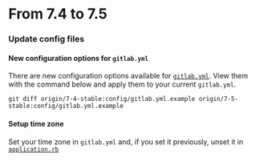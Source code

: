 # From 7.4 to 7.5

### Update config files

#### New configuration options for `gitlab.yml`

There are new configuration options available for [`gitlab.yml`](config/gitlab.yml.example). View them with the command below and apply them to your current `gitlab.yml`.

```
git diff origin/7-4-stable:config/gitlab.yml.example origin/7-5-stable:config/gitlab.yml.example
```

#### Setup time zone

Set your time zone in `gitlab.yml` and, if you set it previously, unset it in [`application.rb`](config/application.rb)
